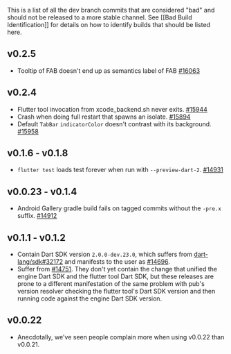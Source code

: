 This is a list of all the dev branch commits that are considered "bad" and should not be released to a more stable channel. See [[Bad Build Identification]] for details on how to identify builds that should be listed here.

## v0.2.5

* Tooltip of FAB doesn't end up as semantics label of FAB [#16063](https://github.com/flutter/flutter/issues/16063)

## v0.2.4

* Flutter tool invocation from xcode_backend.sh never exits. [#15944](https://github.com/flutter/flutter/issues/15944)
* Crash when doing full restart that spawns an isolate. [#15894](https://github.com/flutter/flutter/issues/15894)
* Default `TabBar` `indicatorColor` doesn't contrast with its background. [#15958](https://github.com/flutter/flutter/issues/15958)

## v0.1.6 - v0.1.8

* `flutter test` loads test forever when run with `--preview-dart-2`. [#14931](https://github.com/flutter/flutter/issues/14931)

## v0.0.23 - v0.1.4

* Android Gallery gradle build fails on tagged commits without the `-pre.x` suffix. [#14912](https://github.com/flutter/flutter/issues/14912)

## v0.1.1 - v0.1.2

* Contain Dart SDK version `2.0.0-dev.23.0`, which suffers from [dart-lang/sdk#32172](https://github.com/dart-lang/sdk/issues/32172) and manifests to the user as [#14696](https://github.com/flutter/flutter/issues/14696).
* Suffer from [#14751](https://github.com/flutter/flutter/issues/14751).  They don't yet contain the change that unified the engine Dart SDK and the flutter tool Dart SDK, but these releases are prone to a different manifestation of the same problem with pub's version resolver checking the flutter tool's Dart SDK version and then running code against the engine Dart SDK version. 

## v0.0.22

* Anecdotally, we've seen people complain more when using v0.0.22 than v0.0.21.
